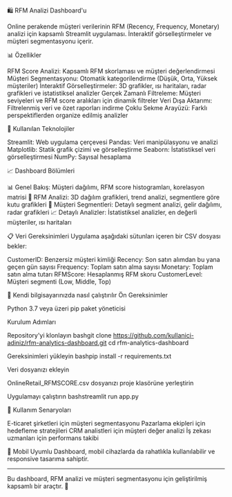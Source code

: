 🛍️ RFM Analizi Dashboard'u

Online perakende müşteri verilerinin RFM (Recency, Frequency, Monetary) analizi için kapsamlı Streamlit uygulaması. İnteraktif görselleştirmeler ve müşteri segmentasyonu içerir.


📊 Özellikler

RFM Score Analizi: Kapsamlı RFM skorlaması ve müşteri değerlendirmesi
Müşteri Segmentasyonu: Otomatik kategorilendirme (Düşük, Orta, Yüksek müşteriler)
İnteraktif Görselleştirmeler: 3D grafikler, ısı haritaları, radar grafikleri ve istatistiksel analizler
Gerçek Zamanlı Filtreleme: Müşteri seviyeleri ve RFM score aralıkları için dinamik filtreler
Veri Dışa Aktarımı: Filtrelenmiş veri ve özet raporları indirme
Çoklu Sekme Arayüzü: Farklı perspektiflerden organize edilmiş analizler

🔧 Kullanılan Teknolojiler

Streamlit: Web uygulama çerçevesi
Pandas: Veri manipülasyonu ve analizi
Matplotlib: Statik grafik çizimi ve görselleştirme
Seaborn: İstatistiksel veri görselleştirmesi
NumPy: Sayısal hesaplama

📈 Dashboard Bölümleri

📊 Genel Bakış: Müşteri dağılımı, RFM score histogramları, korelasyon matrisi
🎯 RFM Analizi: 3D dağılım grafikleri, trend analizi, segmentlere göre kutu grafikleri
👥 Müşteri Segmentleri: Detaylı segment analizi, gelir dağılımı, radar grafikleri
📈 Detaylı Analizler: İstatistiksel analizler, en değerli müşteriler, ısı haritaları

📋 Veri Gereksinimleri
Uygulama aşağıdaki sütunları içeren bir CSV dosyası bekler:

CustomerID: Benzersiz müşteri kimliği
Recency: Son satın alımdan bu yana geçen gün sayısı
Frequency: Toplam satın alma sayısı
Monetary: Toplam satın alma tutarı
RFMScore: Hesaplanmış RFM skoru
CustomerLevel: Müşteri segmenti (Low, Middle, Top)

🚀 Kendi bilgisayarınızda nasıl çalıştırılır
Ön Gereksinimler

Python 3.7 veya üzeri
pip paket yöneticisi

Kurulum Adımları

Repository'yi klonlayın
bashgit clone https://github.com/kullanici-adiniz/rfm-analytics-dashboard.git
cd rfm-analytics-dashboard

Gereksinimleri yükleyin
bashpip install -r requirements.txt

Veri dosyanızı ekleyin

OnlineRetail_RFMSCORE.csv dosyanızı proje klasörüne yerleştirin


Uygulamayı çalıştırın
bashstreamlit run app.py

🎯 Kullanım Senaryoları

E-ticaret şirketleri için müşteri segmentasyonu
Pazarlama ekipleri için hedefleme stratejileri
CRM analistleri için müşteri değer analizi
İş zekası uzmanları için performans takibi

📱 Mobil Uyumlu
Dashboard, mobil cihazlarda da rahatlıkla kullanılabilir ve responsive tasarıma sahiptir.

*******************

Bu dashboard, RFM analizi ve müşteri segmentasyonu için geliştirilmiş kapsamlı bir araçtır. 🚀
